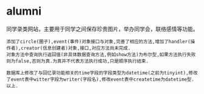 # alumni
同学录类网站，主要用于同学之间保存珍贵图片，举办同学会，联络感情等功能。

    添加了circle(圈子),event(事件)对象接口与对象,完善了相应的方法,增加了handler(操作者),creator(信息创建者)对象,接口,对应方法尚未完成.
    对象方法中查询执行返回值(非具体数据查询方法,例如show方法)为布尔型,如果方法执行失败则为false,否则为真.为真并不代表方法执行成功,只是顺序执行结束.

    数据库上修改了与回忆录功能相关的time字段的字段类型为datetime(之前为tinyint),修改了event表中witter字段为writer(字段名),修改event表中createtime为datetime型.
    以上.
